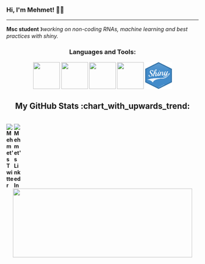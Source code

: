 ### Hi, I'm Mehmet! :wave::wolf:
---
**Msc student** &#12299;_working on non-coding RNAs, machine learning and best practices with shiny._
<h3 align="center"> <b>Languages and Tools:</h3>
<p align="center">
<img src="https://cdn.jsdelivr.net/gh/devicons/devicon/icons/r/r-original.svg" width="70" height="70" />
<img src="https://cdn.jsdelivr.net/gh/devicons/devicon/icons/python/python-original-wordmark.svg" width="70" height="70"  />
<img src="https://cdn.jsdelivr.net/gh/devicons/devicon/icons/git/git-original-wordmark.svg" width="70" height="70"  />
<img src= "https://raw.githubusercontent.com/Bioconductor/BiocStickers/devel/Bioconductor/Bioconductor.png" width="70" height="70" />
<img src= "https://raw.githubusercontent.com/rstudio/shiny/main/man/figures/logo.png" width="70" height="70" />



<h2 align="center">My GitHub Stats :chart_with_upwards_trend: </h2>
<br/>
<a href="https://twitter.com/mehmeteorhanhttps://twitter.com/lukasheumos">
  <img align="left" alt="Mehmet's Twitter" width="20px" src="https://simpleicons.now.sh/twitter/495f7e" />
</a>
<a href="https://www.linkedin.com/in/mehmet-emin-orhan/">
  <img align="left" alt="Mehmet's LinkedIn" width="20px" src="https://simpleicons.now.sh/linkedin/495f7e" />
</a>

<p align="center">
  <img src="https://github-readme-stats.vercel.app/api?username=Mehmeteminorhan&show_icons=true&theme=light" width="470" height="180">
